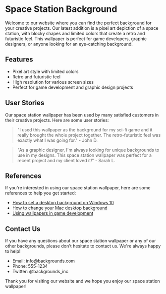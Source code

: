 <!--font:Lato-->

# Space Station Background

Welcome to our website where you can find the perfect background for your creative projects. Our latest addition is a pixel art depiction of a space station, with blocky shapes and limited colors that create a retro and futuristic feel. This wallpaper is perfect for game developers, graphic designers, or anyone looking for an eye-catching background.

## Features

- Pixel art style with limited colors
- Retro and futuristic feel
- High resolution for various screen sizes
- Perfect for game development and graphic design projects

## User Stories

Our space station wallpaper has been used by many satisfied customers in their creative projects. Here are some user stories:

> "I used this wallpaper as the background for my sci-fi game and it really brought the whole project together. The retro-futuristic feel was exactly what I was going for." - John D.

> "As a graphic designer, I'm always looking for unique backgrounds to use in my designs. This space station wallpaper was perfect for a recent project and my client loved it!" - Sarah L.

## References

If you're interested in using our space station wallpaper, here are some references to help you get started:

- [How to set a desktop background on Windows 10](#)
- [How to change your Mac desktop background](#)
- [Using wallpapers in game development](#)

## Contact Us

If you have any questions about our space station wallpaper or any of our other backgrounds, please don't hesitate to contact us. We're always happy to help!

- Email: info@backgrounds.com
- Phone: 555-1234
- Twitter: @backgrounds_inc

Thank you for visiting our website and we hope you enjoy our space station wallpaper!

<!--

Write me content for website with wallpaper which alt text is:

"A pixel art depiction of a space station, with blocky shapes and limited colors that create a retro and futuristic feel."

The name/title of the page should not be 1:1 copy of the alt text but rather a real content of the website which is using this wallpaper.

- Use markdown format 
- Start with heading
- Heading should be short and concise
- The content should look like a real website 
- The website should not be about the wallpaper, wallpaper is just a related background
- Heading should be contain work "wallpaper" or "background"
- Include real sections like references, contact, user stories, etc. use things relevant to the page purpose.
- Feel free to use structure like headings, bullets, numbering, blockquotes, paragraphs, horizontal lines, etc.
- You can use formatting like bold or _italic_
- You can include UTF-8 emojis
- Links should be only #hash anchors (and you can refer to the document itself)
- Do not include images


---


# Futuristic Space Station Background for Your Creative Projects

Welcome to our website where you can find the perfect background for your creative projects. Our latest addition is a pixel art depiction of a space station, with blocky shapes and limited colors that create a retro and futuristic feel. This wallpaper is perfect for game developers, graphic designers, or anyone looking for an eye-catching background.

## Features

- Pixel art style with limited colors
- Retro and futuristic feel
- High resolution for various screen sizes
- Perfect for game development and graphic design projects

## User Stories

Our space station wallpaper has been used by many satisfied customers in their creative projects. Here are some user stories:

> "I used this wallpaper as the background for my sci-fi game and it really brought the whole project together. The retro-futuristic feel was exactly what I was going for." - John D.

> "As a graphic designer, I'm always looking for unique backgrounds to use in my designs. This space station wallpaper was perfect for a recent project and my client loved it!" - Sarah L.

## References

If you're interested in using our space station wallpaper, here are some references to help you get started:

- [How to set a desktop background on Windows 10](#)
- [How to change your Mac desktop background](#)
- [Using wallpapers in game development](#)

## Contact Us

If you have any questions about our space station wallpaper or any of our other backgrounds, please don't hesitate to contact us. We're always happy to help!

- Email: info@backgrounds.com
- Phone: 555-1234
- Twitter: @backgrounds_inc

Thank you for visiting our website and we hope you enjoy our space station wallpaper!

-->
